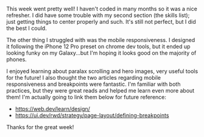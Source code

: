 This week went pretty well! I haven't coded in many months so it was a nice refresher. I did have some trouble with my second section (the skills list); just getting things to center properly and such. It's still not perfect, but I did the best I could. 

The other thing I struggled with was the mobile responsiveness. I designed it following the iPhone 12 Pro preset on chrome dev tools, but it ended up looking funky on my Galaxy...but I'm hoping it looks good on the majority of phones. 

I enjoyed learning about paralax scrolling and hero images, very useful tools for the future! I also thought the two articles regarding mobile responsiveness and breakpoints were fantastic. I'm familiar with both practices, but they were great reads and helped me learn even more about them! I'm actually going to link them below for future reference: 
- https://web.dev/learn/design/
- https://ui.dev/rwd/strategy/page-layout/defining-breakpoints

Thanks for the great week! 